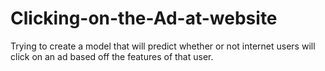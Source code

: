 # Clicking-on-the-Ad-at-website
Trying to create a model that will predict whether or not internet users will click on an ad based off the features of that user.
